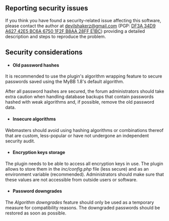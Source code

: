 ## Reporting security issues
If you think you have found a security-related issue affecting this software, please contact the author at devilshakerz@gmail.com (PGP: [DF3A 34D9 A627 42E5 BC6A 6750 1F2F B8AA 28FF E1BC](https://devilshakerz.com/pgp)) providing a detailed description and steps to reproduce the problem.

## Security considerations
- #### Old password hashes
It is recommended to use the plugin's algorithm wrapping feature to secure passwords saved using the MyBB 1.8's default algorithm.

 After all password hashes are secured, the forum administrators should take extra caution when handling database backups that contain passwords hashed with weak algorithms and, if possible, remove the old password data.

- #### Insecure algorithms
Webmasters should avoid using hashing algorithms or combinations thereof that are custom, less-popular or have not undergone an independent security audit.

- #### Encryption keys storage
The plugin needs to be able to access all encryption keys in use. The plugin allows to store them in the _inc/config.php_ file (less secure) and as an environment variable (recommended). Administrators should make sure that these values are not accessible from outside users or software.

- #### Password downgrades
The _Algorithm downgrades_ feature should only be used as a temporary measure for compatibility reasons. The downgraded passwords should be restored as soon as possible.
